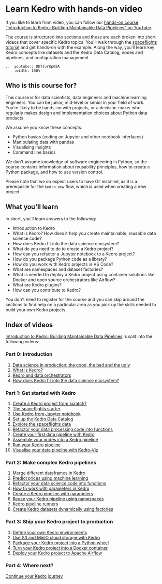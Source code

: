 # Learn Kedro with hands-on video

If you like to learn from video, you can follow our [hands-on course "Introduction to Kedro: Building Maintainable Data Pipelines" on YouTube](https://www.youtube.com/playlist?list=PL-JJgymPjK5LddZXbIzp9LWurkLGgB-nY).

The course is structured into sections and these are each broken into short videos that cover specific Kedro topics. You'll walk through the [spaceflights tutorial](../tutorial/spaceflights_tutorial.md) and get hands-on with the example. Along the way, you'll learn key Kedro concepts like datasets and the Kedro Data Catalog, nodes and pipelines, and configuration management.

```{eval-rst}
..  youtube:: DD7JuYKp6BA
    :width: 100%
```

## Who is this course for?

This course is for data scientists, data engineers and machine learning engineers. You can be junior, mid-level or senior in your field of work. You're likely to be hands-on with projects, or a decision-maker who regularly makes design and implementation choices about Python data products.

We assume you know these concepts:

* Python basics (coding on Jupyter and other notebook interfaces)
* Manipulating data with pandas
* Visualising insights
* Command line basics

We don't assume knowledge of software engineering in Python, so the course contains information about reusability principles, how to create a Python package, and how to use version control.

Please note that we do expect users to have Git installed, as it is a prerequisite for the `kedro new` flow, which is used when creating a new project.

## What you'll learn

In short, you'll learn answers to the following:

* Introduction to Kedro
* What is Kedro? How does it help you create maintainable, reusable data science code?
* How does Kedro fit into the data science ecosystem?
* What do you need to do to create a Kedro project?
* How can you refactor a Jupyter notebook to a Kedro project?
* How do you package Python code as a library?
* How do you work with Kedro projects in VS Code?
* What are namespaces and dataset factories?
* What is needed to deploy a Kedro project using container solutions like Docker and open source orchestrators like Airflow?
* What are Kedro plugins?
* How can you contribute to Kedro?


You don't need to register for the course and you can skip around the sections to find help on a particular area as you pick up the skills needed to build your own Kedro projects.

## Index of videos

[Introduction to Kedro: Building Maintainable Data Pipelines](https://www.youtube.com/playlist?list=PL-JJgymPjK5LddZXbIzp9LWurkLGgB-nY) is split into the following videos:

### Part 0: Introduction

1. [Data science in production: the good, the bad and the ugly](https://www.youtube.com/watch?v=DD7JuYKp6BA)
1. [What is Kedro?](https://www.youtube.com/watch?v=PdNkECqvI58)
1. [Kedro and data orchestrators](https://www.youtube.com/watch?v=_HH8SCmCP_Q)
1. [How does Kedro fit into the data science ecosystem?](https://www.youtube.com/watch?v=nAyUqORd9R8)

### Part 1: Get started with Kedro

1. [Create a Kedro project from scratch?](https://www.youtube.com/watch?v=YBY2Lcz7Gw4)
1. [The spaceflights starter](https://www.youtube.com/watch?v=K6PhgVyXhWE)
1. [Use Kedro from Jupyter notebook](https://www.youtube.com/watch?v=3q2RNWLibyY)
1. [Set up the Kedro Data Catalog](https://www.youtube.com/watch?v=rl2cncGxyts)
1. [Explore the spaceflights data](https://www.youtube.com/watch?v=bZD8N0yv3Fs)
1. [Refactor your data processing code into functions](https://www.youtube.com/watch?v=VFcrvnnNas4)
1. [Create your first data pipeline with Kedro](https://www.youtube.com/watch?v=3YeE_gvDCvw)
1. [Assemble your nodes into a Kedro pipeline](https://www.youtube.com/watch?v=P__gFG1TmMo)
1. [Run your Kedro pipeline](https://www.youtube.com/watch?v=sll_LhZE-p8)
1. [Visualise your data pipeline with Kedro-Viz](https://www.youtube.com/watch?v=KWqSzbHgNW4)

### Part 2: Make complex Kedro pipelines

1. [Merge different dataframes in Kedro](https://www.youtube.com/watch?v=ctTFAeL4JgU)
1. [Predict prices using machine learning](https://www.youtube.com/watch?v=Y4JvVO2DOJA)
1. [Refactor your data science code into functions](https://www.youtube.com/watch?v=zvAnE05-agw)
1. [How to work with parameters in Kedro](https://www.youtube.com/watch?v=eIA12RQMlFY)
1. [Create a Kedro pipeline with parameters](https://www.youtube.com/watch?v=iRwy-IStfPo)
1. [Reuse your Kedro pipeline using namespaces](https://www.youtube.com/watch?v=cYHHVAoWZ2E)
1. [Kedro pipeline runners](https://www.youtube.com/watch?v=_B6R2uOj3-s)
1. [Create Kedro datasets dynamically using factories](https://www.youtube.com/watch?v=tNE-tdvHNP8)

### Part 3: Ship your Kedro project to production

1. [Define your own Kedro environments](https://www.youtube.com/watch?v=9quRBGDOFq8)
1. [Use S3 and MinIO cloud storage with Kedro](https://www.youtube.com/watch?v=TkoBEQIdHbA)
1. [Package your Kedro project into a Python wheel](https://www.youtube.com/watch?v=yaoAQVX0iM8)
1. [Turn your Kedro project into a Docker container](https://www.youtube.com/watch?v=lA-Ivuxmakw&list=PL-JJgymPjK5LddZXbIzp9LWurkLGgB-nY&index=26&t=1s&pp=gAQBiAQB)
1. [Deploy your Kedro project to Apache Airflow](https://www.youtube.com/watch?v=AhCcnJ1Au70)

### Part 4: Where next?

[Continue your Kedro journey](https://www.youtube.com/watch?v=JvXhv8_0tlE)
